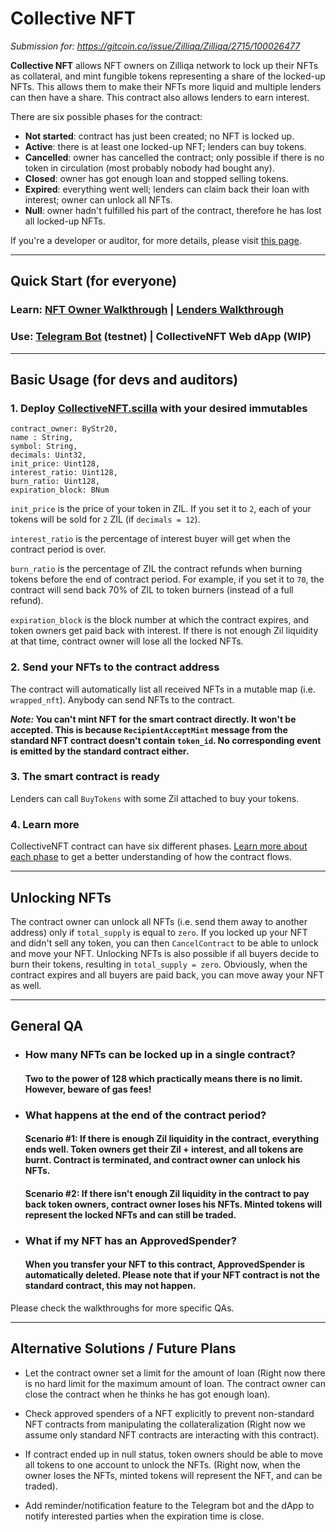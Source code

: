 # Collective NFT

_Submission for: https://gitcoin.co/issue/Zilliqa/Zilliqa/2715/100026477_

**Collective NFT** allows NFT owners on Zilliqa network to lock up their NFTs
as collateral, and mint fungible tokens representing a share of the locked-up 
NFTs. This allows them to make their NFTs more liquid and multiple lenders 
can then have a share. This contract also allows lenders to earn interest.

There are six possible phases for the contract:

* **Not started**: contract has just been created; no NFT is locked up.
* **Active**: there is at least one locked-up NFT; lenders can buy tokens.
* **Cancelled**: owner has cancelled the contract; only possible if there is no token in circulation (most probably nobody had bought any).
* **Closed**: owner has got enough loan and stopped selling tokens.
* **Expired**: everything went well; lenders can claim back their loan with interest; owner can unlock all NFTs.
* **Null**: owner hadn't fulfilled his part of the contract, therefore he has lost all locked-up NFTs.

If you're a developer or auditor, for more details, please visit [this page](contract_phases.md).

---

## Quick Start (for everyone)

### Learn: [NFT Owner Walkthrough](owner_walkthrough.md) | [Lenders Walkthrough](lenders_walkthrough.md)
### Use: [Telegram Bot](https://t.me/collective_nft_bot) (testnet) | CollectiveNFT Web dApp (WIP)

___

## Basic Usage (for devs and auditors)

### 1. Deploy [CollectiveNFT.scilla](CollectiveNFT.scilla) with your desired immutables

```
contract_owner: ByStr20,
name : String,
symbol: String,
decimals: Uint32,
init_price: Uint128,
interest_ratio: Uint128,
burn_ratio: Uint128,
expiration_block: BNum
```

`init_price` is the price of your token in ZIL. If you set it to `2`, each of
your tokens will be sold for `2` ZIL (if `decimals = 12`).

`interest_ratio` is the percentage of interest buyer will get when the
contract period is over.

`burn_ratio` is the percentage of ZIL the contract refunds when burning
tokens before the end of contract period.
For example, if you set it to `70`, the contract will send back 70% of ZIL to
token burners (instead of a full refund).

`expiration_block` is the block number at which the contract expires, and
token owners get paid back with interest.
If there is not enough Zil liquidity at that time, contract owner will lose
all the locked NFTs.

### 2. Send your NFTs to the contract address
The contract will automatically list all received NFTs in a mutable map
(i.e. `wrapped_nft`). Anybody can send NFTs to the contract.

**_Note:_ You can't mint NFT for the smart contract directly. It won't be
accepted. This is because `RecipientAcceptMint` message from the standard
NFT contract doesn't contain `token_id`. No corresponding event is emitted
by the standard contract either.**
   
### 3. The smart contract is ready
Lenders can call `BuyTokens` with some Zil attached to buy your tokens.

### 4. Learn more
CollectiveNFT contract can have six different phases. [Learn more about each 
phase](contract_phases.md) to get a better understanding of how the 
contract flows.
   
___

## Unlocking NFTs

The contract owner can unlock all NFTs (i.e. send them away to another
address) only if `total_supply` is equal to `zero`. If you locked up your
NFT and didn't sell any token, you can then `CancelContract` to be able to 
unlock and move your NFT. Unlocking NFTs is also possible if all buyers 
decide to burn their tokens, resulting in `total_supply = zero`. Obviously,
when the contract expires and all buyers are paid back, you can move away
your NFT as well.

---

## General QA

* ### How many NFTs can be locked up in a single contract?
  #### Two to the power of 128 which practically means there is no limit. However, beware of gas fees!

* ### What happens at the end of the contract period?
  #### Scenario #1: If there is enough Zil liquidity in the contract, everything ends well. Token owners get their Zil + interest, and all tokens are burnt. Contract is terminated, and contract owner can unlock his NFTs.
  #### Scenario #2: If there isn't enough Zil liquidity in the contract to pay back token owners, contract owner loses his NFTs. Minted tokens will represent the locked NFTs and can still be traded.

* ### What if my NFT has an ApprovedSpender?
  #### When you transfer your NFT to this contract, ApprovedSpender is automatically deleted. Please note that if your NFT contract is not the standard contract, this may not happen.

Please check the walkthroughs for more specific QAs.

---

## Alternative Solutions / Future Plans

* Let the contract owner set a limit for the amount of loan (Right now there 
is no hard limit for the maximum amount of loan. The contract owner can 
close the contract when he thinks he has got enough loan).

* Check approved spenders of a NFT explicitly to prevent non-standard NFT 
contracts from manipulating the collateralization (Right now we assume only
standard NFT contracts are interacting with this contract).

* If contract ended up in null status, token owners should be able to move
all tokens to one account to unlock the NFTs. (Right now, when the owner 
loses the NFTs, minted tokens will represent the NFT, and can be traded).
  
* Add reminder/notification feature to the Telegram bot and the dApp to 
notify interested parties when the expiration time is close.
